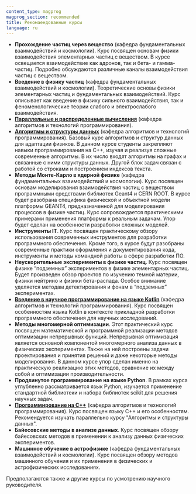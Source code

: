 ```yaml
---
content_type: magprog
magprog_section: recommended
title: Рекомаендованные курсы
language: ru
---
```


*	**Прохождение частиц через вещество** (кафедра фундаментальных взаимодействий и космологии).
Курс посвящен основам физики взаимодействия элементарных частиц с веществом. В курсе освещается взаимодействие как адронов, так и бета- и гамма-частиц. Подробно обсуждаются различные каналы взаимодействия частиц с веществом.
*	**Введение в физику частиц** (кафедра фундаментальных взаимодействий и космологии).
Теоретические основы физики элементарных частиц и фундаментальных взаимодействий. Курс описывает как введение в физику сильного взаимодействия, так и феноменологические теории слабого и электрослабого взаимодействия.
*	**[Параллельные и распределенные вычисления](https://mipt.ru/online/algoritmov-i-tekhnologiy/raspr-calc.php)** (кафедра алгоритмов и технологий программирования).
*	**[Алгоритмы и структуры данных](https://mipt.ru/online/algoritmov-i-tekhnologiy/algoritmy-struktury.php)** (кафедра алгоритмов и технологий программирования).
Базовый курс алгоритмов и структур данных для адаптации физиков. В данном курсе студенты закрепляют навыки программирования на С++, изучая и реализуя сложные современные алгоритмы. В их число входят алгоритмы на графах и связанные с ними структуры данных. Другой блок задач связан с работой со строками и построением индексов текста.
*	**Методы Монте-Карло в ядерной физике** (кафедра фундаментальных взаимодействий и космологии).
Курс посвящен основам моделирования взаимодействия частиц с веществом программными средствами библиотек Geant4 и CERN ROOT. В курсе будет разобрана специфика физической и объектной модели платформы GEANT4, предназначенной для моделирования процессов в физике частиц. Курс сопровождается практическими примерами применения платформы к реальным задачам. Упор будет сделан на особенности разработки сложных моделей.
*	**Инструменты IT**.
Курс посвящен практическому обзору использования современных инструментов для разработки программного обеспечения. Кроме того, в курсе будут разобраны современные практики оформления и документирования кода, инструменты и методы командной работы в сфере разработки ПО.
*	**Неускорительные эксперименты в физике частиц**.
Курс посвящен физике “подземных” экспериментов в физике элементарных частиц. Будет произведен обзор проектов по изучению темной материи, физики нейтрино и физики бета-распада. Особое внимание уделяется методам детектирования и фонам в “подземных” экспериментах.
*	[**Введение в научное программирование на языке Kotlin**](https://mipt.ru/online/programming/kotlin.php) (кафедра алгоритмов и технологий программирования).
Курс посвящен особенностям языка Kotlin в контексте прикладной разработки программного обеспечения для научных исследований.
*	**Методы многомерной оптимизации**.
Этот практический курс посвящен математической и программной реализации методов оптимизации непрерывных функций. Непрерывная оптимизация является основной компонентой многомерного анализа данных в физических экспериментах. Также на ней построены задачи проектирования и принятия решений и даже некоторые методы моделирования. В данном курсе упор сделан именно на практическую реализацию этих методов, сравнение их между собой и оптимизации производительности.
*	**Продвинутое программирование на языке Python**.
В рамках курса углубленно рассматривается язык Python, изучается применение стандартной библиотеки и набора библиотек scikit для решения научных задач.
*	**[Программирование на С++](https://mipt.ru/online/algoritmov-i-tekhnologiy/Progr-C.php)** (кафедра алгоритмов и технологий программирования).
Курс посвящен языку С++ и его особенностям. Рекомендуется изучать параллельно курсу "Алгоритмы и структуры данных".
*	**Байесовские методы в анализе данных**.
Курс посвящен обзору байесовских методов в применении к анализу данных физических экспериментов.
*	**Машинное обучение в астрофизике** (кафедра фундаментальных взаимодействий и космологии).
Курс посвящен обзору методов машинного обучения и их применения в физических и астрофизических исследованиях.

Предполагаются также и другие курсы по усмотрению научного руководителя.
